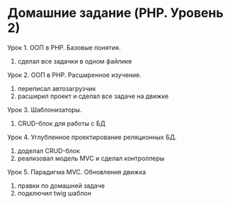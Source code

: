 # Домашние задание (PHP. Уровень 2)

Урок 1. ООП в PHP. Базовые понятия.

1. сделал все задачки в одном файлике

Урок 2. ООП в PHP. Расширенное изучение.

1. переписал автозагрузчик
2. расширил проект и сделал все задаче на движке

Урок 3. Шаблонизаторы.

1. CRUD-блок для работы с БД

Урок 4. Углубленное проектирование реляционных БД.

1. доделал CRUD-блок
2. реализовал модель MVC и сделал контроллеры

Урок 5. Парадигма MVC. Обновления движка

1. правки по домашней задаче
2. подключил twig шаблон